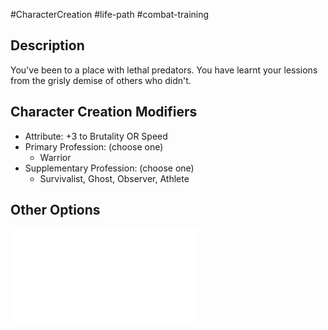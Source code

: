 #CharacterCreation #life-path #combat-training
## Description
You've been to a place with lethal predators. You have learnt your lessions from the grisly demise of others who didn't.

## Character Creation Modifiers
- Attribute: +3 to Brutality OR Speed 
- Primary Profession: (choose one)
	- Warrior
- Supplementary Profession: (choose one)
	- Survivalist, Ghost, Observer, Athlete
## Other Options
![](</LifePath/CombatTraining/List of Combat Trainings.md>)